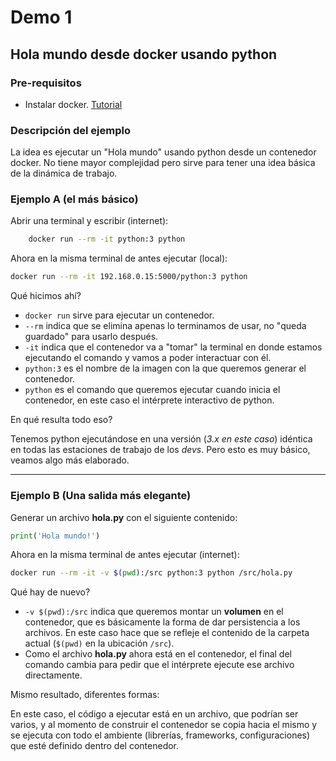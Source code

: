 # Demo 1

## Hola mundo desde docker usando python

### Pre-requisitos

* Instalar docker. [Tutorial](https://docs.docker.com/get-docker/)

### Descripción del ejemplo

La idea es ejecutar un "Hola mundo" usando python desde un contenedor docker. No tiene mayor complejidad pero sirve para tener una idea básica de la dinámica de trabajo.

### Ejemplo A (el más básico)

Abrir una terminal y escribir (internet):

~~~ bash
    docker run --rm -it python:3 python
~~~

Ahora en la misma terminal de antes ejecutar (local):

~~~ bash
docker run --rm -it 192.168.0.15:5000/python:3 python
~~~

Qué hicimos ahí?

* `docker run` sirve para ejecutar un contenedor.
* `--rm` indica que se elimina apenas lo terminamos de usar, no "queda guardado" para usarlo después.
* `-it` indica que el contenedor va a "tomar" la terminal en donde estamos ejecutando el comando y vamos a poder interactuar con él.
* `python:3` es el nombre de la imagen con la que queremos generar el contenedor.
* `python` es el comando que queremos ejecutar cuando inicia el contenedor, en este caso el intérprete interactivo de python.

En qué resulta todo eso?

Tenemos python ejecutándose en una versión (_3.x en este caso_) idéntica en todas las estaciones de trabajo de los _devs_. Pero esto es muy básico, veamos algo más elaborado.

---

### Ejemplo B (Una salida más elegante)

Generar un archivo **hola.py** con el siguiente contenido:

~~~ python
print('Hola mundo!')
~~~

Ahora en la misma terminal de antes ejecutar (internet):

~~~ bash
docker run --rm -it -v $(pwd):/src python:3 python /src/hola.py
~~~

Qué hay de nuevo?

* `-v $(pwd):/src` indica que queremos montar un **volumen** en el contenedor, que es básicamente la forma de dar persistencia a los archivos. En este caso hace que se refleje el contenido de la carpeta actual (`$(pwd)` en la ubicación `/src`).
* Como el archivo **hola.py** ahora está en el contenedor, el final del comando cambia para pedir que el intérprete ejecute ese archivo directamente.

Mismo resultado, diferentes formas:

En este caso, el código a ejecutar está en un archivo, que podrían ser varios, y al momento de construir el contenedor se copia hacia el mismo y se ejecuta con todo el ambiente (librerías, frameworks, configuraciones) que esté definido dentro del contenedor.
